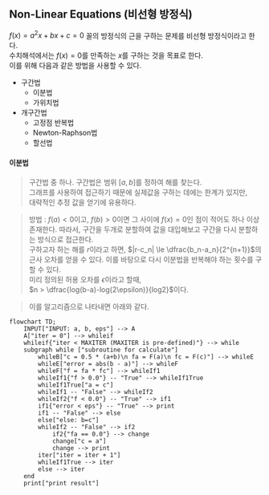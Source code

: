 ## Non-Linear Equations (비선형 방정식)

$f(x) = a^2x + bx + c = 0$ 꼴의 방정식의 근을 구하는 문제를 비선형 방정식이라고 한다.  
수치해석에서는 $f(x)  = 0$를 만족하는 $x$를 구하는 것을 목표로 한다.  
이를 위해 다음과 같은 방법을 사용할 수 있다.

- 구간법
    + 이분법
    + 가위치법
- 개구간법
    + 고정점 반복법
    + Newton-Raphson법
    + 할선법

#### 이분법
> 구간법 중 하나. 구간법은 범위 $[a, b]$를 정하여 해를 찾는다.  
> 그래프를 사용하여  접근하기 때문에 실제값을 구하는 데에는 한계가 있지만,  
> 대략적인 추정 값을 얻기에 유용하다.  

> 방법 : $f(a) < 0$이고, $f(b) > 0$이면 그 사이에 $f(x) = 0$인 점이 적어도 하나 이상 존재한다.  따라서, 구간을 두개로 분할하여 값을 대입해보고 구간을 다시 분할하는 방식으로 접근한다.  
> 구하고자 하는 해를 $r$이라고 하면, $|r-c_n| \le \dfrac{b_n-a_n}{2^{n+1}}$의 근사 오차를 얻을 수 있다. 이를 바탕으로 다시 이분법을 반복해야 하는 횟수를 구할 수 있다.  
> 미리 정의된 허용 오차를 $\epsilon$이라고 할때,  
> $n > \dfrac{log(b-a)-log(2\epsilon)}{log2}$이다.

> 이를 알고리즘으로 나타내면 아래와 같다.
```mermaid
flowchart TD;
    INPUT["INPUT: a, b, eps"] --> A
    A["iter = 0"] --> whileif
    whileif{"iter < MAXITER (MAXITER is pre-defined)"} --> while
    subgraph while ["subroutine for calculate"]
        whileB["c = 0.5 * (a+b)\n fa = F(a)\n fc = F(c)"] --> whileE
        whileE["error = abs(b - a)"] --> whileF
        whileF["f = fa * fc"] --> whileIf1
        whileIf1{"f > 0.0"} -- "True" --> whileIf1True
        whileIf1True["a = c"]
        whileIf1 -- "False" --> whileIf2
        whileIf2{"f < 0.0"} -- "True" --> if1
        if1{"error < eps"} -- "True" --> print
        if1 -- "False" --> else
        else["else: b=c"]
        whileIf2 -- "False" --> if2
            if2{"fa == 0.0"} --> change
            change["c = a"]
            change --> print
        iter["iter = iter + 1"]
        whileIf1True --> iter
        else --> iter
    end
    print["print result"]
```